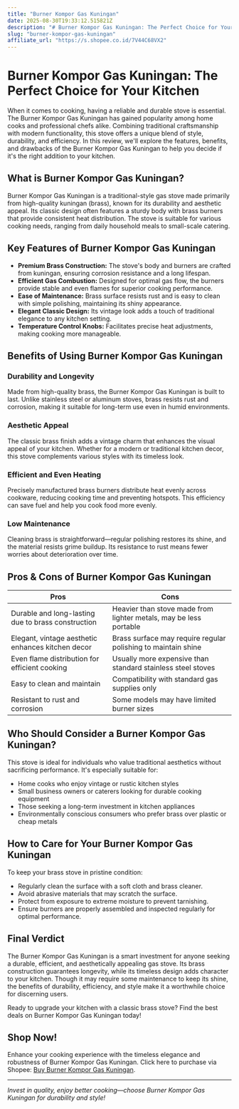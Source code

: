 ```yaml
---
title: "Burner Kompor Gas Kuningan"
date: 2025-08-30T19:33:12.515821Z
description: "# Burner Kompor Gas Kuningan: The Perfect Choice for Your Kitchen..."
slug: "burner-kompor-gas-kuningan"
affiliate_url: "https://s.shopee.co.id/7V44C68VX2"
---
```

# Burner Kompor Gas Kuningan: The Perfect Choice for Your Kitchen

When it comes to cooking, having a reliable and durable stove is essential. The Burner Kompor Gas Kuningan has gained popularity among home cooks and professional chefs alike. Combining traditional craftsmanship with modern functionality, this stove offers a unique blend of style, durability, and efficiency. In this review, we'll explore the features, benefits, and drawbacks of the Burner Kompor Gas Kuningan to help you decide if it's the right addition to your kitchen.

## What is Burner Kompor Gas Kuningan?

Burner Kompor Gas Kuningan is a traditional-style gas stove made primarily from high-quality kuningan (brass), known for its durability and aesthetic appeal. Its classic design often features a sturdy body with brass burners that provide consistent heat distribution. The stove is suitable for various cooking needs, ranging from daily household meals to small-scale catering.

## Key Features of Burner Kompor Gas Kuningan

- **Premium Brass Construction:** The stove's body and burners are crafted from kuningan, ensuring corrosion resistance and a long lifespan.
- **Efficient Gas Combustion:** Designed for optimal gas flow, the burners provide stable and even flames for superior cooking performance.
- **Ease of Maintenance:** Brass surface resists rust and is easy to clean with simple polishing, maintaining its shiny appearance.
- **Elegant Classic Design:** Its vintage look adds a touch of traditional elegance to any kitchen setting.
- **Temperature Control Knobs:** Facilitates precise heat adjustments, making cooking more manageable.

## Benefits of Using Burner Kompor Gas Kuningan

### Durability and Longevity

Made from high-quality brass, the Burner Kompor Gas Kuningan is built to last. Unlike stainless steel or aluminum stoves, brass resists rust and corrosion, making it suitable for long-term use even in humid environments.

### Aesthetic Appeal

The classic brass finish adds a vintage charm that enhances the visual appeal of your kitchen. Whether for a modern or traditional kitchen decor, this stove complements various styles with its timeless look.

### Efficient and Even Heating

Precisely manufactured brass burners distribute heat evenly across cookware, reducing cooking time and preventing hotspots. This efficiency can save fuel and help you cook food more evenly.

### Low Maintenance

Cleaning brass is straightforward—regular polishing restores its shine, and the material resists grime buildup. Its resistance to rust means fewer worries about deterioration over time.

## Pros & Cons of Burner Kompor Gas Kuningan

| **Pros** | **Cons** |
|---|---|
| Durable and long-lasting due to brass construction | Heavier than stove made from lighter metals, may be less portable |
| Elegant, vintage aesthetic enhances kitchen decor | Brass surface may require regular polishing to maintain shine |
| Even flame distribution for efficient cooking | Usually more expensive than standard stainless steel stoves |
| Easy to clean and maintain | Compatibility with standard gas supplies only |
| Resistant to rust and corrosion | Some models may have limited burner sizes |

## Who Should Consider a Burner Kompor Gas Kuningan?

This stove is ideal for individuals who value traditional aesthetics without sacrificing performance. It's especially suitable for:

- Home cooks who enjoy vintage or rustic kitchen styles
- Small business owners or caterers looking for durable cooking equipment
- Those seeking a long-term investment in kitchen appliances
- Environmentally conscious consumers who prefer brass over plastic or cheap metals

## How to Care for Your Burner Kompor Gas Kuningan

To keep your brass stove in pristine condition:

- Regularly clean the surface with a soft cloth and brass cleaner.
- Avoid abrasive materials that may scratch the surface.
- Protect from exposure to extreme moisture to prevent tarnishing.
- Ensure burners are properly assembled and inspected regularly for optimal performance.

## Final Verdict

The Burner Kompor Gas Kuningan is a smart investment for anyone seeking a durable, efficient, and aesthetically appealing gas stove. Its brass construction guarantees longevity, while its timeless design adds character to your kitchen. Though it may require some maintenance to keep its shine, the benefits of durability, efficiency, and style make it a worthwhile choice for discerning users.

Ready to upgrade your kitchen with a classic brass stove? Find the best deals on Burner Kompor Gas Kuningan today!

## Shop Now!

Enhance your cooking experience with the timeless elegance and robustness of Burner Kompor Gas Kuningan. Click here to purchase via Shopee: [Buy Burner Kompor Gas Kuningan](https://s.shopee.co.id/7V44C68VX2).

---

*Invest in quality, enjoy better cooking—choose Burner Kompor Gas Kuningan for durability and style!*